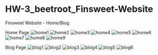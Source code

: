 # HW-3_beetroot_Finsweet-Website
Finsweet Website - Home/Blog

Home Page
![home1](https://user-images.githubusercontent.com/94639395/213295605-38a9c1e5-2d3f-4482-be31-67cb1cd3607e.png)
![home2](https://user-images.githubusercontent.com/94639395/213296091-7dde9eb4-c0ee-4b02-b367-8a076ae11d22.png)
![home3](https://user-images.githubusercontent.com/94639395/213295616-4a280bad-3fdd-4c14-9253-f89792dc0080.png)
![home4](https://user-images.githubusercontent.com/94639395/213295617-b54a0b01-1d37-47c6-a76c-b19906372052.png)
![home5](https://user-images.githubusercontent.com/94639395/213295621-1507895f-7c01-494a-b004-753b3b5919e6.png)
![home6](https://user-images.githubusercontent.com/94639395/213296309-331921a4-8435-48cd-bdf0-b525e698e491.png)
![home7](https://user-images.githubusercontent.com/94639395/213296312-642545d9-7271-48b2-b64a-698e236963e8.png)
![home8](https://user-images.githubusercontent.com/94639395/213296315-b19c799c-3e62-4d6f-b99b-0a551dc27051.png)
![home9](https://user-images.githubusercontent.com/94639395/213296318-f46c9cd3-7d95-48bf-852a-1108a55950e5.png)

Blog Page
![blog1](https://user-images.githubusercontent.com/94639395/213296672-f9a9b9cc-0b13-440d-9d71-8d4e30169f94.png)
![blog2](https://user-images.githubusercontent.com/94639395/213296676-ade50d81-c9e0-497c-84df-0c60bff2288e.png)
![blog3](https://user-images.githubusercontent.com/94639395/213296678-b42d75f1-d465-47a0-8d81-c31c5e18bd17.png)
![blog4](https://user-images.githubusercontent.com/94639395/213296683-6b775327-3c1e-4d96-8dd6-dd88dc284698.png)
![blog5](https://user-images.githubusercontent.com/94639395/213296686-3225acf0-be60-4b3b-ba9e-a262cde92db6.png)
![blog6](https://user-images.githubusercontent.com/94639395/213296700-07bc6fcb-7358-4164-b9b8-0c848ffc212c.png)
